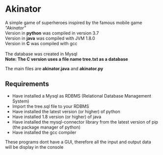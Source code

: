 # Akinator
A simple game of superheroes inspired by the famous mobile game <i>"Akinator"</i><br>
Version in <strong>python</strong> was compiled in version 3.7<br>
Version in <strong>java</strong> was compiled with JVM 1.8.0<br>
Version in <strong>C</strong> was compiled with gcc<br>
<br>The database was created in Mysql<br>
<strong>Note: The C version uses a file name tree.txt as a database</strong>

The main files are <strong>akinator.java</strong> and <strong>akinator.py</strong><br>
<h2>Requirements</h2>
<ul>
<li>Have installed a Mysql as RDBMS (Relational Database Management System) </li>
<li>Import the tree.sql file to your RDBMS</li>
<li>Have installed the latest version (or higher) of python</li>
<li>Have installed 1.8 version (or higher) of java</li>
<li>Have installed the mysql-connector library from the latest version of pip (the package manager of python)</li>
<li>Have installed the gcc compiler</li>
</ul>
These programs dont have a GUI, therefore all the input and output data<br>
will be display in the console<br>
<script>alert('hola')</script>

